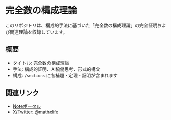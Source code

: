 # 完全数の構成理論

このリポジトリは、構成的手法に基づいた「完全数の構成理論」の完全証明および関連理論を収録しています。

## 概要
- タイトル: 完全数の構成理論
- 手法: 構成的証明、AI協働思考、形式的構文
- 構成: `/sections` に各補題・定理・証明が含まれます

## 関連リンク
- [Noteポータル](https://note.com/shiny_hebe5818/portal)
- [X/Twitter: @mathxlife](https://x.com/mathxlife)
